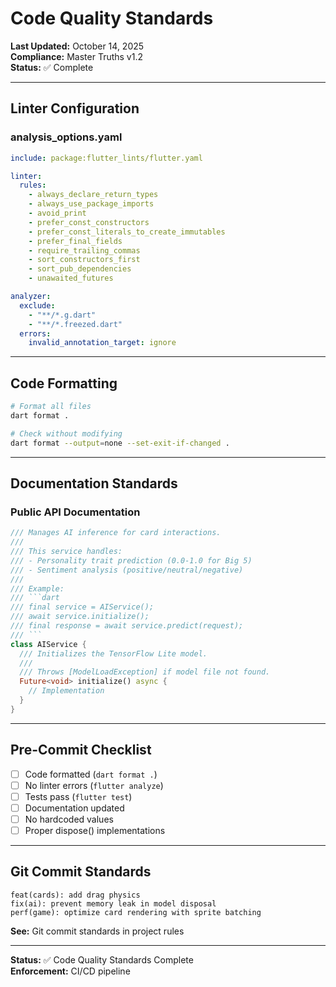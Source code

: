 # Code Quality Standards

**Last Updated:** October 14, 2025  
**Compliance:** Master Truths v1.2  
**Status:** ✅ Complete

---

## Linter Configuration

### analysis_options.yaml

```yaml
include: package:flutter_lints/flutter.yaml

linter:
  rules:
    - always_declare_return_types
    - always_use_package_imports
    - avoid_print
    - prefer_const_constructors
    - prefer_const_literals_to_create_immutables
    - prefer_final_fields
    - require_trailing_commas
    - sort_constructors_first
    - sort_pub_dependencies
    - unawaited_futures

analyzer:
  exclude:
    - "**/*.g.dart"
    - "**/*.freezed.dart"
  errors:
    invalid_annotation_target: ignore
```

---

## Code Formatting

```bash
# Format all files
dart format .

# Check without modifying
dart format --output=none --set-exit-if-changed .
```

---

## Documentation Standards

### Public API Documentation

```dart
/// Manages AI inference for card interactions.
/// 
/// This service handles:
/// - Personality trait prediction (0.0-1.0 for Big 5)
/// - Sentiment analysis (positive/neutral/negative)
/// 
/// Example:
/// ```dart
/// final service = AIService();
/// await service.initialize();
/// final response = await service.predict(request);
/// ```
class AIService {
  /// Initializes the TensorFlow Lite model.
  /// 
  /// Throws [ModelLoadException] if model file not found.
  Future<void> initialize() async {
    // Implementation
  }
}
```

---

## Pre-Commit Checklist

- [ ] Code formatted (`dart format .`)
- [ ] No linter errors (`flutter analyze`)
- [ ] Tests pass (`flutter test`)
- [ ] Documentation updated
- [ ] No hardcoded values
- [ ] Proper dispose() implementations

---

## Git Commit Standards

```
feat(cards): add drag physics
fix(ai): prevent memory leak in model disposal
perf(game): optimize card rendering with sprite batching
```

**See:** Git commit standards in project rules

---

**Status:** ✅ Code Quality Standards Complete  
**Enforcement:** CI/CD pipeline

